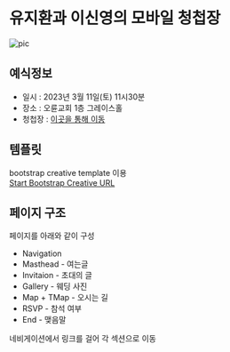 # 유지환과 이신영의 모바일 청첩장

![pic](https://sh4n3e.github.io/wedding/assets/img/bg-main-resize.jpg)

## 예식정보
+ 일시 : 2023년 3월 11일(토) 11시30분
+ 장소 : 오륜교회 1층 그레이스홀
+ 청첩장 : [이곳을 통해 이동](https://afcaptainy.github.io/weddingInvitation)

## 템플릿
bootstrap creative template 이용  
[Start Bootstrap Creative URL](https://startbootstrap.com/theme/creative)

## 페이지 구조
페이지를 아래와 같이 구성
+ Navigation
+ Masthead - 여는글
+ Invitaion - 초대의 글
+ Gallery - 웨딩 사진
+ Map + TMap - 오시는 길 
+ RSVP - 참석 여부
+ End - 맺음말

네비게이션에서 링크를 걸어 각 섹션으로 이동
